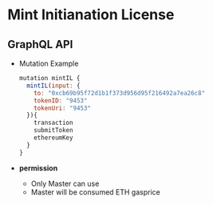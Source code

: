 
# Mint Initianation License

## GraphQL API

- Mutation Example
  ```javascript
  mutation mintIL {
    mintIL(input: {
      to: "0xcb69b95f72d1b1f373d956d95f216492a7ea26c8"
      tokenID: "9453"
      tokenUri: "9453"
    }){
      transaction
      submitToken
      ethereumKey
    }
  }
  ```



- **permission**
  - Only Master can use
  - Master will be consumed ETH gasprice
